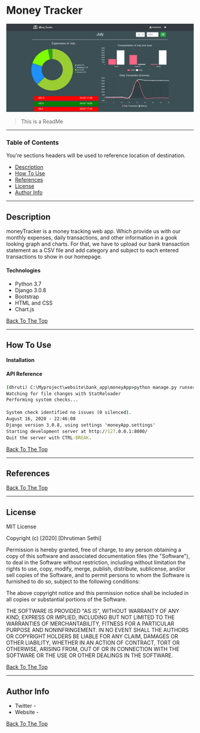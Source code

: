# Money Tracker 

![Project Image](static/images/moneyTrackerHomePage.png?raw=true "Home Page")

> This is a ReadMe

---

### Table of Contents
You're sections headers will be used to reference location of destination.

- [Description](#description)
- [How To Use](#how-to-use)
- [References](#references)
- [License](#license)
- [Author Info](#author-info)

---

## Description
moneyTracker is a money tracking web app. Which provide us with our monthly expenses, daily transactions, and other information in a gook looking graph and charts. For that, we have to upload our bank transaction statement as a CSV file and add category and subject to each entered transactions to show in our homepage.

#### Technologies

- Python 3.7
- Django 3.0.8
- Bootstrap
- HTML and CSS
- Chart.js

[Back To The Top](#Money-Tracker )

---

## How To Use

#### Installation



#### API Reference

```cmd
(dhruti) C:\Myproject\website\bank_app\moneyApp>python manage.py runserver
Watching for file changes with StatReloader
Performing system checks...

System check identified no issues (0 silenced).
August 16, 2020 - 22:46:08
Django version 3.0.8, using settings 'moneyApp.settings'
Starting development server at http://127.0.0.1:8000/
Quit the server with CTRL-BREAK.
```
[Back To The Top](#Money-Tracker )

---

## References
[Back To The Top](#Money-Tracker )

---

## License

MIT License

Copyright (c) [2020] [Dhrutiman Sethi]

Permission is hereby granted, free of charge, to any person obtaining a copy
of this software and associated documentation files (the "Software"), to deal
in the Software without restriction, including without limitation the rights
to use, copy, modify, merge, publish, distribute, sublicense, and/or sell
copies of the Software, and to permit persons to whom the Software is
furnished to do so, subject to the following conditions:

The above copyright notice and this permission notice shall be included in all
copies or substantial portions of the Software.

THE SOFTWARE IS PROVIDED "AS IS", WITHOUT WARRANTY OF ANY KIND, EXPRESS OR
IMPLIED, INCLUDING BUT NOT LIMITED TO THE WARRANTIES OF MERCHANTABILITY,
FITNESS FOR A PARTICULAR PURPOSE AND NONINFRINGEMENT. IN NO EVENT SHALL THE
AUTHORS OR COPYRIGHT HOLDERS BE LIABLE FOR ANY CLAIM, DAMAGES OR OTHER
LIABILITY, WHETHER IN AN ACTION OF CONTRACT, TORT OR OTHERWISE, ARISING FROM,
OUT OF OR IN CONNECTION WITH THE SOFTWARE OR THE USE OR OTHER DEALINGS IN THE
SOFTWARE.

[Back To The Top](#Money-Tracker )

---

## Author Info

- Twitter - 
- Website - 

[Back To The Top](#Money-Tracker )
